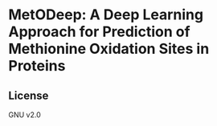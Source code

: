 # MetODeep: A Deep Learning Approach for Prediction of Methionine Oxidation Sites in Proteins

## License

GNU v2.0
